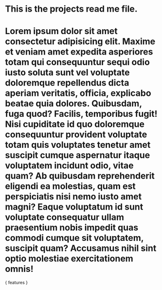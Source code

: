# This is the projects read me file.

# Lorem ipsum dolor sit amet consectetur adipisicing elit. Maxime et veniam amet expedita asperiores totam qui consequuntur sequi odio iusto soluta sunt vel voluptate doloremque repellendus dicta aperiam veritatis, officia, explicabo beatae quia dolores. Quibusdam, fuga quod? Facilis, temporibus fugit! Nisi cupiditate id quo doloremque consequuntur provident voluptate totam quis voluptates tenetur amet suscipit cumque aspernatur itaque voluptatem incidunt odio, vitae quam? Ab quibusdam reprehenderit eligendi ea molestias, quam est perspiciatis nisi nemo iusto amet magni? Eaque voluptatum id sunt voluptate consequatur ullam praesentium nobis impedit quas commodi cumque sit voluptatem, suscipit quam? Accusamus nihil sint optio molestiae exercitationem omnis!

{ features }
